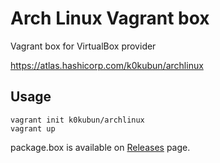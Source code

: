 # Arch Linux Vagrant box

Vagrant box for VirtualBox provider

https://atlas.hashicorp.com/k0kubun/archlinux

## Usage

```
vagrant init k0kubun/archlinux
vagrant up
```

package.box is available on [Releases](https://github.com/k0kubun/vagrant-box-arch/releases) page.
